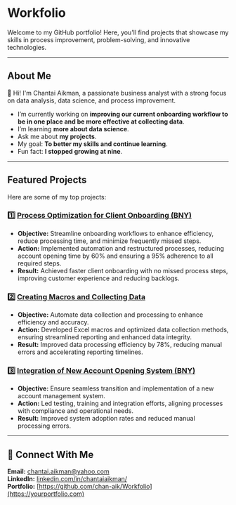 # Workfolio

Welcome to my GitHub portfolio! Here, you'll find projects that showcase my skills in process improvement, problem-solving, and innovative technologies.  

---

## About Me  
👋 Hi! I'm Chantai Aikman, a passionate business analyst with a strong focus on data analysis, data science, and process improvement.  

- I’m currently working on **improving our current onboarding workflow to be in one place and be more effective at collecting data**.
- I’m learning **more about data science**.
- Ask me about **my projects**.
- My goal: **To better my skills and continue learning**.
- Fun fact: **I stopped growing at nine**.

---

## Featured Projects  
Here are some of my top projects:  

### **1️⃣ [Process Optimization for Client Onboarding (BNY)](https://github.com/chan-aik/Workfolio/blob/main/Process%20Optimization%20for%20Client%20Onboarding%20(BNY).md)**  
- **Objective:** Streamline onboarding workflows to enhance efficiency, reduce processing time, and minimize frequently missed steps.
- **Action:** Implemented automation and restructured processes, reducing account opening time by 60% and ensuring a 95% adherence to all required steps.
- **Result:** Achieved faster client onboarding with no missed process steps, improving customer experience and reducing backlogs.

### **2️⃣ [Creating Macros and Collecting Data](https://github.com/yourname/project-repo)**  
- **Objective:** Automate data collection and processing to enhance efficiency and accuracy.
- **Action:** Developed Excel macros and optimized data collection methods, ensuring streamlined reporting and enhanced data integrity.
- **Result:** Improved data processing efficiency by 78%, reducing manual errors and accelerating reporting timelines.

### **3️⃣ [Integration of New Account Opening System (BNY)](https://github.com/yourname/project-repo)**  
- **Objective:** Ensure seamless transition and implementation of a new account management system.
- **Action:** Led testing, training and integration efforts, aligning processes with compliance and operational needs.
- **Result:** Improved system adoption rates and reduced manual processing errors.

---

## 🔗 Connect With Me  
**Email:** [chantai.aikman@yahoo.com](mailto:your.email@example.com)  
**LinkedIn:** [linkedin.com/in/chantaiaikman/](https://linkedin.com/in/yourname)  
**Portfolio:** [https://github.com/chan-aik/Workfolio](https://yourportfolio.com)
